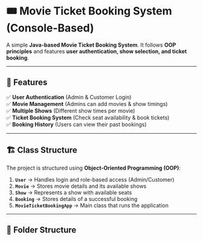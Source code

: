 # 🎟️ Movie Ticket Booking System (Console-Based)

A simple **Java-based Movie Ticket Booking System**.
It follows **OOP principles** and features **user authentication, show selection, and ticket booking**.

---

## 📌 Features
✅ **User Authentication** (Admin & Customer Login)  
✅ **Movie Management** (Admins can add movies & show timings)  
✅ **Multiple Shows** (Different show times per movie)  
✅ **Ticket Booking System** (Check seat availability & book tickets)  
✅ **Booking History** (Users can view their past bookings)  

---

## 🏗️ Class Structure
The project is structured using **Object-Oriented Programming (OOP)**:

1. **`User`** → Handles login and role-based access (Admin/Customer)  
2. **`Movie`** → Stores movie details and its available shows  
3. **`Show`** → Represents a show with available seats  
4. **`Booking`** → Stores details of a successful booking  
5. **`MovieTicketBookingApp`** → Main class that runs the application  

---

## 📂 Folder Structure
